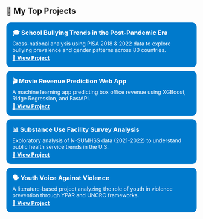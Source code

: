 <h2>📘 My Top Projects</h2>

<!-- 项目 1 -->
<div align="left" style="background-color:#007acc; color:white; padding:16px; border-radius:12px; margin-bottom:10px;">
  <h3 style="margin:0;">🎓 School Bullying Trends in the Post-Pandemic Era</h3>
  <p style="margin:4px 0;">Cross-national analysis using PISA 2018 & 2022 data to explore bullying prevalence and gender patterns across 80 countries.</p>
  <a href="https://github.com/yourusername/school-bullying-trends" style="color:white; font-weight:bold;">🔗 View Project</a>
</div>

<!-- 项目 2 -->
<div align="left" style="background-color:#007acc; color:white; padding:16px; border-radius:12px; margin-bottom:10px;">
  <h3 style="margin:0;">🎬 Movie Revenue Prediction Web App</h3>
  <p style="margin:4px 0;">A machine learning app predicting box office revenue using XGBoost, Ridge Regression, and FastAPI.</p>
  <a href="https://github.com/yourusername/movie-revenue-prediction" style="color:white; font-weight:bold;">🔗 View Project</a>
</div>

<!-- 项目 3 -->
<div align="left" style="background-color:#007acc; color:white; padding:16px; border-radius:12px; margin-bottom:10px;">
  <h3 style="margin:0;">📊 Substance Use Facility Survey Analysis</h3>
  <p style="margin:4px 0;">Exploratory analysis of N-SUMHSS data (2021-2022) to understand public health service trends in the U.S.</p>
  <a href="https://github.com/yourusername/n-sumhss-analysis" style="color:white; font-weight:bold;">🔗 View Project</a>
</div>

<!-- 项目 4 -->
<div align="left" style="background-color:#007acc; color:white; padding:16px; border-radius:12px; margin-bottom:10px;">
  <h3 style="margin:0;">🗣️ Youth Voice Against Violence</h3>
  <p style="margin:4px 0;">A literature-based project analyzing the role of youth in violence prevention through YPAR and UNCRC frameworks.</p>
  <a href="https://github.com/yourusername/youth-voice-violence" style="color:white; font-weight:bold;">🔗 View Project</a>
</div>
